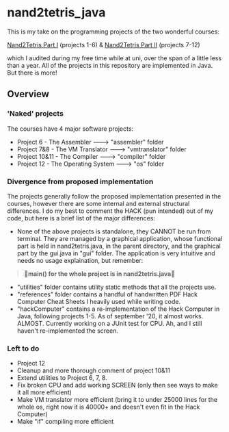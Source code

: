 # nand2tetris_java
This is my take on the programming projects of the two wonderful courses:

[Nand2Tetris Part I](https://www.coursera.org/learn/build-a-computer) (projects 1-6) & 
[Nand2Tetris Part II](https://www.coursera.org/learn/nand2tetris2/) (projects 7-12)

which I audited during my free time while at uni, over the span of a little less than a year. 
All of the projects in this repository are implemented in Java. But there is more!

## Overview

### 'Naked' projects
The courses have 4 major software projects: 
 - Project 6 - The Assembler ---> "assembler" folder
 - Project 7&8 - The VM Translator ---> "vmtranslator" folder
 - Project 10&11 - The Compiler ---> "compiler" folder 
 - Project 12 - The Operating System ---> "os" folder

### Divergence from proposed implementation
The projects generally follow the proposed implementation presented in the courses, however there are some internal and external structural differences.
I do my best to comment the HACK (pun intended) out of my code, but here is a brief list of the major differences:
 - None of the above projects is standalone, they CANNOT be run from terminal. They are managed by a graphical application, whose functional part is held in 
 nand2tetris.java, in the parent directory, and the graphical part by the gui.java in "gui" folder. The application is very intuitive and needs no usage explaination, but remember: 
 >:small_red_triangle:<b>main() for the whole project is in nand2tetris.java</b>:small_red_triangle:
 - "utilities" folder contains utility static methods that all the projects use.
 - "references" folder contains a handful of handwritten PDF Hack Computer Cheat Sheets I heavily used while writing code.
 - "hackComputer" contains a re-implementation of the Hack Computer in Java, following projects 1-5. As of september '20, it almost works. ALMOST. Currently working on a JUnit test for CPU. Ah, and I still haven't re-implemented the screen.
 
 ### Left to do
  - Project 12
  - Cleanup and more thorough comment of project 10&11
  - Extend utilities to Project 6, 7, 8.
  - Fix broken CPU and add working SCREEN (only then see ways to make it all more efficient)
  - Make VM translator more efficient (bring it to under 25000 lines for the whole os, right now it is 40000+ and doesn't even fit in the Hack Computer)
  - Make "if" compiling more efficient
